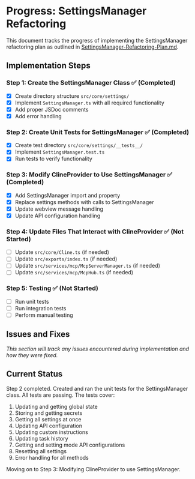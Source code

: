 # Progress: SettingsManager Refactoring

This document tracks the progress of implementing the SettingsManager refactoring plan as outlined in [SettingsManager-Refactoring-Plan.md](./SettingsManager-Refactoring-Plan.md).

## Implementation Steps

### Step 1: Create the SettingsManager Class ✅ (Completed)

- [x] Create directory structure `src/core/settings/`
- [x] Implement `SettingsManager.ts` with all required functionality
- [x] Add proper JSDoc comments
- [x] Add error handling

### Step 2: Create Unit Tests for SettingsManager ✅ (Completed)

- [x] Create test directory `src/core/settings/__tests__/`
- [x] Implement `SettingsManager.test.ts`
- [x] Run tests to verify functionality

### Step 3: Modify ClineProvider to Use SettingsManager ✅ (Completed)

- [x] Add SettingsManager import and property
- [x] Replace settings methods with calls to SettingsManager
- [x] Update webview message handling
- [x] Update API configuration handling

### Step 4: Update Files That Interact with ClineProvider ✅ (Not Started)

- [ ] Update `src/core/Cline.ts` (if needed)
- [ ] Update `src/exports/index.ts` (if needed)
- [ ] Update `src/services/mcp/McpServerManager.ts` (if needed)
- [ ] Update `src/services/mcp/McpHub.ts` (if needed)

### Step 5: Testing ✅ (Not Started)

- [ ] Run unit tests
- [ ] Run integration tests
- [ ] Perform manual testing

## Issues and Fixes

_This section will track any issues encountered during implementation and how they were fixed._

## Current Status

Step 2 completed. Created and ran the unit tests for the SettingsManager class. All tests are passing. The tests cover:

1. Updating and getting global state
2. Storing and getting secrets
3. Getting all settings at once
4. Updating API configuration
5. Updating custom instructions
6. Updating task history
7. Getting and setting mode API configurations
8. Resetting all settings
9. Error handling for all methods

Moving on to Step 3: Modifying ClineProvider to use SettingsManager.
